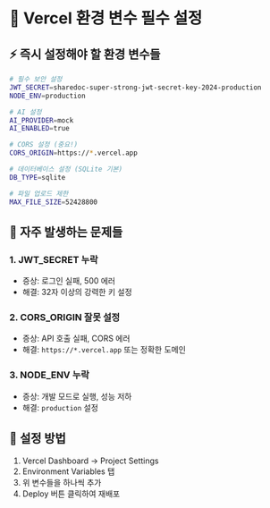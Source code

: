 # 🔧 Vercel 환경 변수 필수 설정

## ⚡ 즉시 설정해야 할 환경 변수들

```bash
# 필수 보안 설정
JWT_SECRET=sharedoc-super-strong-jwt-secret-key-2024-production
NODE_ENV=production

# AI 설정
AI_PROVIDER=mock
AI_ENABLED=true

# CORS 설정 (중요!)
CORS_ORIGIN=https://*.vercel.app

# 데이터베이스 설정 (SQLite 기본)
DB_TYPE=sqlite

# 파일 업로드 제한
MAX_FILE_SIZE=52428800
```

## 🚨 자주 발생하는 문제들

### 1. JWT_SECRET 누락
- 증상: 로그인 실패, 500 에러
- 해결: 32자 이상의 강력한 키 설정

### 2. CORS_ORIGIN 잘못 설정
- 증상: API 호출 실패, CORS 에러
- 해결: `https://*.vercel.app` 또는 정확한 도메인

### 3. NODE_ENV 누락
- 증상: 개발 모드로 실행, 성능 저하
- 해결: `production` 설정

## 📝 설정 방법
1. Vercel Dashboard → Project Settings
2. Environment Variables 탭
3. 위 변수들을 하나씩 추가
4. Deploy 버튼 클릭하여 재배포